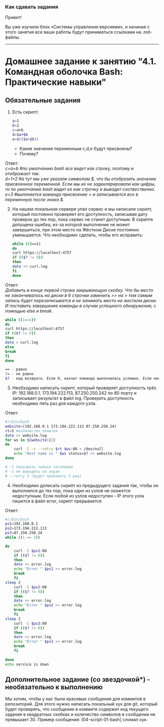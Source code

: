 ### Как сдавать задания

Привет! 

Вы уже изучили блок «Системы управления версиями», и начиная с этого занятия все ваши работы будут приниматься ссылками на .md-файлы.

---


# Домашнее задание к занятию "4.1. Командная оболочка Bash: Практические навыки"

## Обязательные задания

1. Есть скрипт:
	```bash
	a=1
	b=2
	c=a+b
	d=$a+$b
	e=$(($a+$b))
	```
	* Какие значения переменным c,d,e будут присвоены?
	* Почему?

Ответ:<br />
_c=a+b   #по умолчанию bash все видет как строку, поэтому и отображает так.<br />
d=1+2   #a тут мы уже указали символом $, что бы отобразить значение присвоенное переменной. Если мы их не задекларировали как цифры, то по умолчанию bash видит ее как строчку и выводит соотвественно.<br />
e=3     #выплняется команда присвоение = и записывается все в переменную после знака $._

2. На нашем локальном сервере упал сервис и мы написали скрипт, который постоянно проверяет его доступность, записывая дату проверок до тех пор, пока сервис не станет доступным. В скрипте допущена ошибка, из-за которой выполнение не может завершиться, при этом место на Жёстком Диске постоянно уменьшается. Что необходимо сделать, чтобы его исправить:
	```bash
	while ((1==1)
	do
	curl https://localhost:4757
	if (($? != 0))
	then
	date >> curl.log
	fi
	done
	```
Ответ:<br />
_Добавить в конце первой строки закрывающую скобку. Что бы место не заканчивалось на диски в 6 строчки заменить >> на > тем самым запись будет перезаписыватся и не занимать место на жестком диски. И поставить завершение команды в случаи успешного обноружения, с помощью else и break._
```bash
while ((1==1))
do
curl https://localhost:4757
if (($? != 0))
then
date > curl.log
else 
break
fi
done

== - равно
!= - не равно
$? - код возврата. Если 0, назчит команда выполнилась успешно. Если ненулевой код возврата, команду выполнить не удалось.
```
3. Необходимо написать скрипт, который проверяет доступность трёх IP: 192.168.0.1, 173.194.222.113, 87.250.250.242 по 80 порту и записывает результат в файл log. Проверять доступность необходимо пять раз для каждого узла.

Ответ:
```bash
#!/bin/bash
website=(192.168.0.1 173.194.222.113 87.250.250.24)
rt=5 #количество попыток
date >> website.log
for ws in ${website[@]}
do
	curl -I -s --retry $rt $ws:80 > /dev/null
    echo "Host name is " $ws status=$? >> website.log
done

# -I показыать только заголовки 
# -s не выводить на экран
# --retry 5 (будет пробовать 5 раз)
```
4. Необходимо дописать скрипт из предыдущего задания так, чтобы он выполнялся до тех пор, пока один из узлов не окажется недоступным. Если любой из узлов недоступен - IP этого узла пишется в файл error, скрипт прерывается

Ответ:
```bash
#!/bin/bash
ps1=192.168.0.1
ps2=173.194.222.113
ps3=87.250.250.24
while ((1 == 1))

do
	curl -I $ps1:80
    if (($? != 0))
    then
    date >> error.log
    echo "Error " $ps1 >> error.log
    break
    fi
sleep 2
	curl -I $ps2:80
    if (($? != 0))
    then
    date >> error.log
    echo "Error " $ps2 >> error.log
    break
    fi
sleep 2 
	curl -I $ps3:80
    if (($? != 0))
    then
    date >> error.log
    echo "Error " $ps3 >> error.log
    break
    fi
    
done
echo service is down
```
## Дополнительное задание (со звездочкой*) - необязательно к выполнению

Мы хотим, чтобы у нас были красивые сообщения для коммитов в репозиторий. Для этого нужно написать локальный хук для git, который будет проверять, что сообщение в коммите содержит код текущего задания в квадратных скобках и количество символов в сообщении не превышает 30. Пример сообщения: \[04-script-01-bash\] сломал хук.


